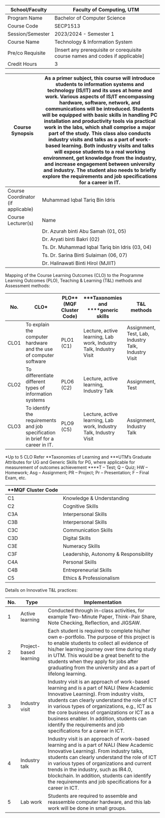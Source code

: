 | School/Faculty                | Faculty of Computing, UTM   |
|-------------------------------|-----------------------------|
| Program Name                  | Bachelor of Computer Science|
| Course Code                   | SECP1513                    |
| Session/Semester              | 2023/2024 - Semester 1      |
| Course Name                   | Technology & Information System |
| Pre/co Requisite              | [Insert any prerequisite or corequisite course names and codes if applicable] |
| Credit Hours                  | 3                           |

| Course Synopsis  | As a primer subject, this course will introduce students to information systems and technology (IS/IT) and its uses at home and work. Various aspects of IS/IT encompassing hardware, software, network, and communications will be introduced. Students will be equipped with basic skills in handling PC installation and productivity tools via practical work in the labs, which shall comprise a major part of the study. This class also conducts industry visits and talks as a part of work-based learning. Both industry visits and talks will expose students to a real working environment, get knowledge from the industry, and increase engagement between university and industry. The student also needs to briefly explore the requirements and job specifications for a career in IT. |
|-----------------|------------------------------------------------------------------------------------------------------------------------------------------------------------------------------------------------------------------------------------------------------------------------------------------------------------------------------------------------------------------|
| Course Coordinator (if applicable) | Muhammad Iqbal Tariq Bin Idris |
| Course Lecturer(s) | Name | Office | Contact No. | E-mail |
|                   | Dr. Azurah binti Abu Samah (01, 05) | | | azurah@utm.my |
|                   | Dr. Aryati binti Bakri (02) | | | aryati@utm.my |
|                   | Ts. Dr. Muhammad Iqbal Tariq bin Idris (03, 04) | | | miqbaltariq@utm.my |
|                   | Ts. Dr. Sarina Binti Sulaiman (06, 07) | | | sarina@utm.my |
|                   | Dr. Halinawati Binti Hirol (MJIIT) | | | halinawati@utm.my |

Mapping of the Course Learning Outcomes (CLO) to the Programme Learning Outcomes (PLO), Teaching & Learning (T&L) methods and Assessment methods:

| No.   | CLO*                                                  | PLO** (MQF Cluster Code) | ***Taxonomies and ****generic skills | T&L methods                                | Assessment methods                          |
|-------|-------------------------------------------------------|--------------------------|---------------------------------------|--------------------------------------------|--------------------------------------------|
| CLO1  | To explain the computer hardware and the use of computer software | PLO1 (C1)                | Lecture, active learning, Lab work, Industry Talk, Industry Visit | Assignment, Test, Lab, Industry Talk, Industry Visit |
| CLO2  | To differentiate different types of information systems | PLO6 (C2)                | Lecture, active learning, Industry Talk | Assignment, Test                           |
| CLO3  | To identify the requirements and job specification in brief for a career in IT. | PLO9 (C5)                | Lecture, active learning, Lab work, Industry Talk, Industry Visit | Assignment, Industry Talk                  |

*Up to 5 CLO
Refer **Taxonomies of Learning and ***UTM’s Graduate Attributes for UG and Generic Skills for PG, where applicable for measurement of outcomes achievement
****T – Test; Q – Quiz; HW – Homework; Asg – Assignment; PR – Project; Pr – Presentation; F – Final Exam, etc.

| **MQF Cluster Code  |                                                                         |
|---------------------|-------------------------------------------------------------------------|
| C1                  | Knowledge & Understanding                                              |
| C2                  | Cognitive Skills                                                       |
| C3A                 | Interpersonal Skills                                                   |
| C3B                 | Interpersonal Skills                                                   |
| C3C                 | Communication Skills                                                   |
| C3D                 | Digital Skills                                                         |
| C3E                 | Numeracy Skills                                                        |
| C3F                 | Leadership, Autonomy & Responsibility                                   |
| C4A                 | Personal Skills                                                        |
| C4B                 | Entrepreneurial Skills                                                 |
| C5                  | Ethics & Professionalism                                               |

Details on Innovative T&L practices:

| No. | Type                  | Implementation                                                                           |
|-----|-----------------------|------------------------------------------------------------------------------------------|
| 1   | Active learning        | Conducted through in-class activities, for example Two-Minute Paper, Think-Pair Share, Note Checking, Reflection, and JIGSAW. |
| 2   | Project-based learning | Each student is required to complete his/her own e-portfolio. The purpose of this project is to enable students to collect all evidence of his/her learning journey over time during study in UTM. This would be a great benefit to the students when they apply for jobs after graduating from the university and as a part of lifelong learning. |
| 3   | Industry visit         | Industry visit is an approach of work-based learning and is a part of NALI (New Academic Innovative Learning). From industry visits, students can clearly understand the role of ICT in various types of organizations, e.g., ICT as the core business of organizations or ICT as a business enabler. In addition, students can identify the requirements and job specifications for a career in ICT. |
| 4   | Industry talk          | Industry visit is an approach of work-based learning and is a part of NALI (New Academic Innovative Learning). From industry talks, students can clearly understand the role of ICT in various types of organizations and current trends in the industry, such as IR4.0, blockchain. In addition, students can identify the requirements and job specifications for a career in ICT. |
| 5   | Lab work               | Students are required to assemble and reassemble computer hardware, and this lab work will be done in small groups. |



